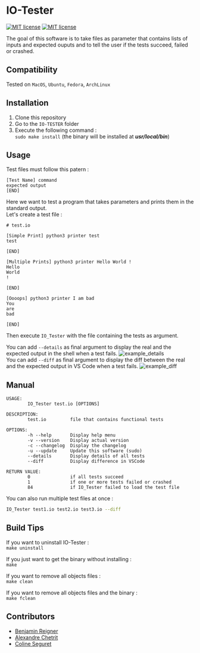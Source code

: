 # IO-Tester
[![MIT license](https://img.shields.io/badge/IO_Tester-v1.6.2-blue.svg)](https://github.com/tocola/IO-TESTER/releases/tag/v1.6.2)
[![MIT license](https://img.shields.io/badge/License-MIT-blue.svg)](https://github.com/tocola/IO-TESTER/blob/main/LICENSE)

The goal of this software is to take files as parameter that contains lists of inputs and expected ouputs and to tell the user if the tests succeed, failed or crashed.

## Compatibility
Tested on `MacOS`, `Ubuntu`, `Fedora`, `ArchLinux`

## Installation

1. Clone this repository
2. Go to the ```IO-TESTER``` folder
3. Execute the following command :  
   ```sudo make install``` (the binary will be installed at ***usr/local/bin***)

## Usage

Test files must follow this patern :
```
[Test Name] command
expected output
[END]
```

Here we want to test a program that takes parameters and prints them in the standard output.  
Let's create a test file :

```
# test.io

[Simple Print] python3 printer test
test

[END]

[Multiple Prints] python3 printer Hello World !
Hello
World
!

[END]

[Oooops] python3 printer I am bad
You
are
bad

[END]
```

Then execute `IO_Tester` with the file containing the tests as argument.

You can add `--details` as final argument to display the real and the expected output in the shell when a test fails.
![example_details](https://github.com/tocola/IO-TESTER/blob/main/.github/example_details.png?raw=true)   
You can add `--diff` as final argument to display the diff between the real and the expected output in VS Code when a test fails.
![example_diff](https://github.com/tocola/IO-TESTER/blob/main/.github/example_diff.png?raw=true)   

## Manual

```
USAGE:
        IO_Tester test.io [OPTIONS]

DESCRIPTION:
        test.io         file that contains functional tests

OPTIONS:
        -h --help       Display help menu
        -v --version    Display actual version
        -c --changelog  Display the changelog
        -u --update     Update this software (sudo)
        --details       Display details of all tests
        --diff          Display difference in VSCode

RETURN VALUE:
        0               if all tests succeed
        1               if one or more tests failed or crashed
        84              if IO_Tester failed to load the test file
```

You can also run multiple test files at once :
```sh
IO_Tester test1.io test2.io test3.io --diff
```

## Build Tips
If you want to uninstall IO-Tester :  
```make uninstall```


If you just want to get the binary without installing :  
```make```


If you want to remove all objects files :  
```make clean```


If you want to remove all objects files and the binary :  
```make fclean```



## Contributors

 - [Benjamin Reigner](https://github.com/Breigner01)
 - [Alexandre Chetrit](https://github.com/chetrit)
 - [Coline Seguret](https://github.com/Cleopha)
